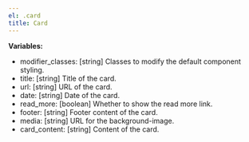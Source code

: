```yaml
---
el: .card
title: Card
---
```


__Variables:__
* modifier_classes: [string] Classes to modify the default component styling.
* title: [string] Title of the card.
* url: [string] URL of the card.
* date: [string] Date of the card.
* read_more: [boolean] Whether to show the read more link.
* footer: [string] Footer content of the card.
* media: [string] URL for the background-image.
* card_content: [string] Content of the card.
